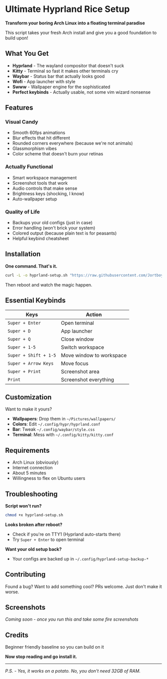 # Ultimate Hyprland Rice Setup

**Transform your boring Arch Linux into a floating terminal paradise**

This script takes your fresh Arch install and give you a good foundation to build upon!
##  What You Get

- **Hyprland** - The wayland compositor that doesn't suck
- **Kitty** - Terminal so fast it makes other terminals cry
- **Waybar** - Status bar that actually looks good
- **Wofi** - App launcher with style
- **Swww** - Wallpaper engine for the sophisticated
- **Perfect keybinds** - Actually usable, not some vim wizard nonsense

## Features

### Visual Candy
- Smooth 60fps animations
- Blur effects that hit different
- Rounded corners everywhere (because we're not animals)
- Glassmorphism vibes
- Color scheme that doesn't burn your retinas

### Actually Functional
- Smart workspace management
- Screenshot tools that work
- Audio controls that make sense
- Brightness keys (shocking, I know)
- Auto-wallpaper setup

### Quality of Life
- Backups your old configs (just in case)
- Error handling (won't brick your system)
- Colored output (because plain text is for peasants)
- Helpful keybind cheatsheet

## Installation

**One command. That's it.**

```bash
curl -L -o hyprland-setup.sh "https://raw.githubusercontent.com/Jortboy3000/hyprland-setup/main/hyprland-setup.sh" && chmod +x hyprland-setup.sh && ./hyprland-setup.sh
```

Then reboot and watch the magic happen.

## Essential Keybinds

| Keys | Action | 
|------|--------|
| `Super + Enter` | Open terminal |
| `Super + D` | App launcher |
| `Super + Q` | Close window |
| `Super + 1-5` | Switch workspace |
| `Super + Shift + 1-5` | Move window to workspace |
| `Super + Arrow Keys` | Move focus |
| `Super + Print` | Screenshot area |
| `Print` | Screenshot everything |

## Customization

Want to make it yours? 

- **Wallpapers**: Drop them in `~/Pictures/wallpapers/`
- **Colors**: Edit `~/.config/hypr/hyprland.conf`
- **Bar**: Tweak `~/.config/waybar/style.css`
- **Terminal**: Mess with `~/.config/kitty/kitty.conf`

## Requirements

- Arch Linux (obviously)
- Internet connection
- About 5 minutes
- Willingness to flex on Ubuntu users

## Troubleshooting

**Script won't run?**
```bash
chmod +x hyprland-setup.sh
```

**Looks broken after reboot?**
- Check if you're on TTY1 (Hyprland auto-starts there)
- Try `Super + Enter` to open terminal

**Want your old setup back?**
- Your configs are backed up in `~/.config/hyprland-setup-backup-*`

## Contributing

Found a bug? Want to add something cool? PRs welcome. Just don't make it worse.

## Screenshots

*Coming soon - once you run this and take some fire screenshots*

## Credits

Beginner friendly baseline so you can build on it

**Now stop reading and go install it.**

---

*P.S. - Yes, it works on a potato. No, you don't need 32GB of RAM.*
